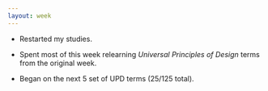 ```yaml
---
layout: week
---
```


* Restarted my studies.

* Spent most of this week relearning *Universal Principles of Design* terms from the original week.

* Began on the next 5 set of UPD terms (25/125 total).
